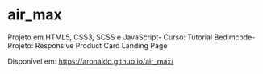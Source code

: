 # air_max
Projeto em HTML5, CSS3, SCSS e JavaScript- Curso: Tutorial Bedimcode- Projeto: Responsive Product Card Landing Page

Disponível em: https://aronaldo.github.io/air_max/
